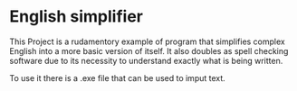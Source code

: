 # English simplifier

This Project is a rudamentory example of program that simplifies complex English into a more basic version of itself. It also doubles as spell checking software due to its necessity to understand exactly what is being written.

To use it there is a .exe file that can be used to imput text.

